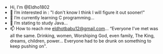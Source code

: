 -  Hi, I’m @Eldho1802
- 👀 I’m interested in : "I don't know I think I will figure it out sooner!"
- 🌱 I’m currently learning C programming...
- 💞️ I’m stating to study Java...
- 📫 How to reach me eldhotbabu12@gmail.com...
   “Everyone I've met was all the same. Drinking, women, Worshiping God, even family, The King, dreams, children, power… Everyone had to be drunk on something to keep       pushing on".
<!---
Eldho1802/Eldho1802 is a ✨ special ✨ repository because its `README.md` (this file) appears on your GitHub profile.
You can click the Preview link to take a look at your changes.
-

